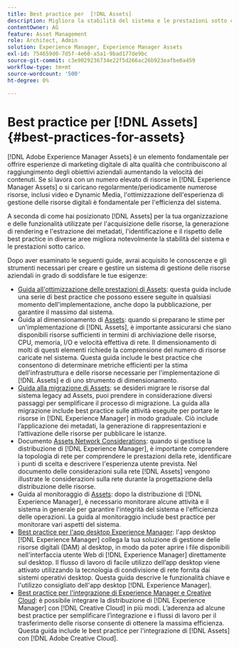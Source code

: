 ```yaml
---
title: Best practice per  [!DNL Assets]
description: Migliora la stabilità del sistema e le prestazioni sotto carico identificando e aderendo alle best practice che dipendono dalla distribuzione e dalla configurazione.
contentOwner: AG
feature: Asset Management
role: Architect, Admin
solution: Experience Manager, Experience Manager Assets
exl-id: 754659d0-7d5f-4e60-a5a1-9bad177de9bc
source-git-commit: c3e9029236734e22f5d266ac26b923eafbe0a459
workflow-type: tm+mt
source-wordcount: '500'
ht-degree: 0%

---
```


# Best practice per [!DNL Assets] {#best-practices-for-assets}

[!DNL Adobe Experience Manager Assets] è un elemento fondamentale per offrire esperienze di marketing digitale di alta qualità che contribuiscono al raggiungimento degli obiettivi aziendali aumentando la velocità dei contenuti. Se si lavora con un numero elevato di risorse in [!DNL Experience Manager Assets] o si caricano regolarmente/periodicamente numerose risorse, inclusi video e Dynamic Media, l&#39;ottimizzazione dell&#39;esperienza di gestione delle risorse digitali è fondamentale per l&#39;efficienza del sistema.

A seconda di come hai posizionato [!DNL Assets] per la tua organizzazione e delle funzionalità utilizzate per l&#39;acquisizione delle risorse, la generazione di rendering e l&#39;estrazione dei metadati, l&#39;identificazione e il rispetto delle best practice in diverse aree migliora notevolmente la stabilità del sistema e le prestazioni sotto carico.

Dopo aver esaminato le seguenti guide, avrai acquisito le conoscenze e gli strumenti necessari per creare e gestire un sistema di gestione delle risorse aziendali in grado di soddisfare le tue esigenze:

* [Guida all&#39;ottimizzazione delle prestazioni di Assets](/help/assets/performance-tuning-guidelines.md): questa guida include una serie di best practice che possono essere seguite in qualsiasi momento dell&#39;implementazione, anche dopo la pubblicazione, per garantire il massimo dal sistema.
* Guida al dimensionamento di [Assets](/help/assets/assets-sizing-guide.md): quando si preparano le stime per un&#39;implementazione di [!DNL Assets], è importante assicurarsi che siano disponibili risorse sufficienti in termini di archiviazione delle risorse, CPU, memoria, I/O e velocità effettiva di rete. Il dimensionamento di molti di questi elementi richiede la comprensione del numero di risorse caricate nel sistema. Questa guida include le best practice che consentono di determinare metriche efficienti per la stima dell&#39;infrastruttura e delle risorse necessarie per l&#39;implementazione di [!DNL Assets] e di uno strumento di dimensionamento.
* [Guida alla migrazione di Assets](/help/assets/assets-migration-guide.md): se desideri migrare le risorse dal sistema legacy ad Assets, puoi prendere in considerazione diversi passaggi per semplificare il processo di migrazione. La guida alla migrazione include best practice sulle attività eseguite per portare le risorse in [!DNL Experience Manager] in modo graduale. Ciò include l’applicazione dei metadati, la generazione di rappresentazioni e l’attivazione delle risorse per pubblicare le istanze.
* Documento [Assets Network Considerations](/help/assets/assets-network-considerations.md): quando si gestisce la distribuzione di [!DNL Experience Manager], è importante comprendere la topologia di rete per comprendere le prestazioni della rete, identificare i punti di scelta e descrivere l&#39;esperienza utente prevista. Nel documento delle considerazioni sulla rete [!DNL Assets] vengono illustrate le considerazioni sulla rete durante la progettazione della distribuzione delle risorse.
* Guida al monitoraggio di [Assets](/help/assets/assets-monitoring-best-practices.md): dopo la distribuzione di [!DNL Experience Manager], è necessario monitorare alcune attività e il sistema in generale per garantire l&#39;integrità del sistema e l&#39;efficienza delle operazioni. La guida al monitoraggio include best practice per monitorare vari aspetti del sistema.
* [Best practice per l&#39;app desktop Experience Manager](https://experienceleague.adobe.com/docs/experience-manager-desktop-app/using/introduction.html?lang=it): l&#39;app desktop [!DNL Experience Manager] collega la tua soluzione di gestione delle risorse digitali (DAM) al desktop, in modo da poter aprire i file disponibili nell&#39;interfaccia utente Web di [!DNL Experience Manager] direttamente sul desktop. Il flusso di lavoro di facile utilizzo dell’app desktop viene attivato utilizzando la tecnologia di condivisione di rete fornita dai sistemi operativi desktop. Questa guida descrive le funzionalità chiave e l&#39;utilizzo consigliato dell&#39;app desktop [!DNL Experience Manager].
* [Best practice per l&#39;integrazione di Experience Manager e Creative Cloud](/help/assets/aem-cc-integration-best-practices.md): è possibile integrare la distribuzione di [!DNL Experience Manager] con [!DNL Creative Cloud] in più modi. L’aderenza ad alcune best practice per semplificare l’integrazione e i flussi di lavoro per il trasferimento delle risorse consente di ottenere la massima efficienza. Questa guida include le best practice per l&#39;integrazione di [!DNL Assets] con [!DNL Adobe Creative Cloud].
